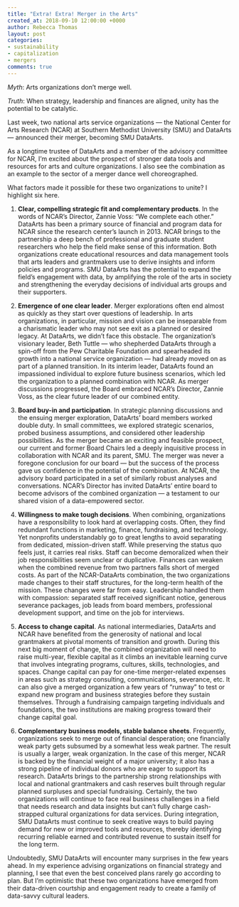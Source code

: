 ```yaml
---
title: "Extra! Extra! Merger in the Arts"
created_at: 2018-09-10 12:00:00 +0000
author: Rebecca Thomas
layout: post
categories:
- sustainability
- capitalization
- mergers
comments: true
---
```

_Myth_: Arts organizations don&rsquo;t merge well.

_Truth_: When strategy, leadership and finances are aligned, unity has the potential to be
catalytic.

Last week, two national arts service organizations &mdash; the National Center for Arts
Research (NCAR) at Southern Methodist University (SMU) and DataArts &mdash; announced
their merger, becoming SMU DataArts.   

As a longtime trustee of DataArts and a member of the advisory committee for NCAR,
I&rsquo;m excited about the prospect of stronger data tools and resources for arts and
culture organizations. I also see the combination as an example to the sector of a merger
dance well choreographed. 

What factors made it possible for these two organizations to unite?  I highlight six here.

<!--more-->

1. __Clear, compelling strategic fit and complementary products__. In the words of
NCAR&rsquo;s Director, Zannie Voss: &ldquo;We complete each other.&rdquo; DataArts has
been a primary source of financial and program data for NCAR since the research
center&rsquo;s launch in 2013. NCAR brings to the partnership a deep bench of professional
and graduate student researchers who help the field make sense of this information. Both
organizations create educational resources and data management tools that arts leaders and
grantmakers use to derive insights and inform policies and programs. SMU DataArts has the
potential to expand the field&rsquo;s engagement with data, by amplifying the role of the
arts in society and strengthening the everyday decisions of individual arts groups and
their supporters.

2. __Emergence of one clear leader__. Merger explorations often end almost as quickly as
they start over questions of leadership. In arts organizations, in particular, mission and
vision can be inseparable from a charismatic leader who may not see exit as a planned or
desired legacy. At DataArts, we didn&rsquo;t face this obstacle. The organization&rsquo;s
visionary leader, Beth Tuttle &mdash; who shepherded DataArts through a spin-off from the
Pew Charitable Foundation and spearheaded its growth into a national service organization
&mdash; had already moved on as part of a planned transition.  In its interim leader,
DataArts found an impassioned individual to explore future business scenarios, which led
the organization to a planned combination with NCAR. As merger discussions progressed, the
Board embraced NCAR&rsquo;s Director, Zannie Voss, as the clear future leader of our
combined entity.

3. __Board buy-in and participation__. In strategic planning discussions and the ensuing
merger exploration, DataArts&rsquo; board members worked double duty. In small committees,
we explored strategic scenarios, probed business assumptions, and considered other
leadership possibilities. As the merger became an exciting and feasible prospect, our
current and former Board Chairs led a deeply inquisitive process in collaboration with
NCAR and its parent, SMU. The merger was never a foregone conclusion for our board &mdash;
but the success of the process gave us confidence in the potential of the combination. At
NCAR, the advisory board participated in a set of similarly robust analyses and
conversations. NCAR&rsquo;s Director has invited DataArts&rsquo; entire board to become
advisors of the combined organization &mdash; a testament to our shared vision of a
data-empowered sector.

4. __Willingness to make tough decisions__. When combining, organizations have a
responsibility to look hard at overlapping costs.  Often, they find redundant functions
in marketing, finance, fundraising, and technology. Yet nonprofits understandably go to
great lengths to avoid separating from dedicated, mission-driven staff.  While preserving
the status quo feels just, it carries real risks. Staff can become demoralized when their
job responsibilities seem unclear or duplicative. Finances can weaken when the combined
revenue from two partners falls short of merged costs. As part of the NCAR-DataArts
combination, the two organizations made changes to their staff structures, for the
long-term health of the mission. These changes were far from easy. Leadership handled them
with compassion: separated staff received significant notice, generous severance packages,
job leads from board members, professional development support, and time on the job for
interviews.  

5. __Access to change capital__. As national intermediaries, DataArts and NCAR have
benefited from the generosity of national and local grantmakers at pivotal moments of
transition and growth. During this next big moment of change, the combined organization
will need to raise multi-year, flexible capital as it climbs an inevitable learning curve
that involves integrating programs, cultures, skills, technologies, and spaces. Change
capital can pay for one-time merger-related expenses in areas such as strategy consulting,
communications, severance, etc. It can also give a merged organization a few years of
&ldquo;runway&rdquo; to test or expand new program and business strategies before they
sustain themselves. Through a fundraising campaign targeting individuals and foundations,
the two institutions are making progress toward their change capital goal. 

6. __Complementary business models, stable balance sheets__. Frequently, organizations
seek to merge out of financial desperation; one financially weak party gets subsumed by a
somewhat less weak partner.  The result is usually a larger, weak organization.  In the
case of this merger, NCAR is backed by the financial weight of a major university; it also
has a strong pipeline of individual donors who are eager to support its research. DataArts
brings to the partnership strong relationships with local and national grantmakers and
cash reserves built through regular planned surpluses and special fundraising.  Certainly,
the two organizations will continue to face real business challenges in a field that needs
research and data insights but can&rsquo;t fully charge cash-strapped cultural
organizations for data services. During integration, SMU DataArts must continue to seek
creative ways to build paying demand for new or improved tools and resources, thereby
identifying recurring reliable earned and contributed revenue to sustain itself for the
long term.

Undoubtedly, SMU DataArts will encounter many surprises in the few years ahead.  In my
experience advising organizations on financial strategy and planning, I see that even the
best conceived plans rarely go according to plan.  But I&rsquo;m optimistic that these two
organizations have emerged from their data-driven courtship and engagement ready
to create a family of data-savvy cultural leaders. 
